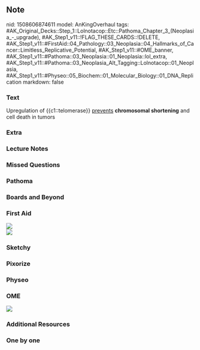 ## Note
nid: 1508606874611
model: AnKingOverhaul
tags: #AK_Original_Decks::Step_1::Lolnotacop::Etc::Pathoma_Chapter_3_(Neoplasia_-_upgrade), #AK_Step1_v11::!FLAG_THESE_CARDS::!DELETE, #AK_Step1_v11::#FirstAid::04_Pathology::03_Neoplasia::04_Hallmarks_of_Cancer::Limitless_Replicative_Potential, #AK_Step1_v11::#OME_banner, #AK_Step1_v11::#Pathoma::03_Neoplasia::01_Neoplasia::lol_extra, #AK_Step1_v11::#Pathoma::03_Neoplasia_Alt_Tagging::Lolnotacop::01_Neoplasia, #AK_Step1_v11::#Physeo::05_Biochem::01_Molecular_Biology::01_DNA_Replication
markdown: false

### Text
Upregulation of {{c1::telomerase}} <u>prevents</u> <b>chromosomal
shortening</b> and cell death in tumors

### Extra


### Lecture Notes


### Missed Questions


### Pathoma


### Boards and Beyond


### First Aid
<img src="paste-30f5b8e767f0d2ad07623efaab556c49c153fbd9.jpg">
<div><img src=
"paste-c5ec35891037e2c8776a764f78c3f0630fb7b57d.jpg"></div>

### Sketchy


### Pixorize


### Physeo


### OME
<div class="ome-widget">
  <a href="https://onlinemeded.org?ref=anki"><img src=
  "_OME_AnkiFlashcards_General_3.png"></a>
</div>

### Additional Resources


### One by one

